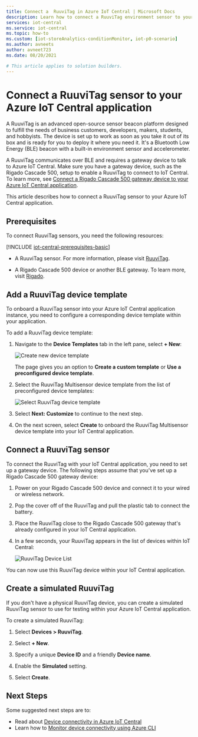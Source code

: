 ```yaml
---
title: Connect a  RuuviTag in Azure IoT Central | Microsoft Docs
description: Learn how to connect a RuuviTag environment sensor to your IoT Central application. 
services: iot-central
ms.service: iot-central
ms.topic: how-to
ms.custom: [iot-storeAnalytics-conditionMonitor, iot-p0-scenario]
ms.author: avneets
author: avneet723
ms.date: 08/20/2021

# This article applies to solution builders.
---
```


# Connect a RuuviTag sensor to your Azure IoT Central application

A RuuviTag is an advanced open-source sensor beacon platform designed to fulfill the needs of business customers, developers, makers, students, and hobbyists. The device is set up to work as soon as you take it out of its box and is ready for you to deploy it where you need it. It's a Bluetooth Low Energy (BLE) beacon with a built-in environment sensor and accelerometer.

A RuuviTag communicates over BLE and requires a gateway device to talk to Azure IoT Central. Make sure you have a gateway device, such as the Rigado Cascade 500, setup to enable a RuuviTag to connect to IoT Central. To learn more, see [Connect a Rigado Cascade 500 gateway device to your Azure IoT Central application](howto-connect-rigado-cascade-500.md).

This article describes how to connect a RuuviTag sensor to your Azure IoT Central application.

## Prerequisites

To connect RuuviTag sensors, you need the following resources:

[!INCLUDE [iot-central-prerequisites-basic](../../../includes/iot-central-prerequisites-basic.md)]

- A RuuviTag sensor. For more information, please visit [RuuviTag](https://ruuvi.com/).

- A Rigado Cascade 500 device or another BLE gateway. To learn more, visit [Rigado](https://www.rigado.com/).

## Add a RuuviTag device template

To onboard a RuuviTag sensor into your Azure IoT Central application instance, you need to configure a corresponding device template within your application.

To add a RuuviTag device template:

1. Navigate to the **Device Templates** tab in the left pane, select **+ New**:

    ![Create new device template](./media/howto-connect-ruuvi/device-template-new.png)

    The page gives you an option to **Create a custom template** or **Use a preconfigured device template**.

1. Select the RuuviTag Multisensor device template from the list of preconfigured device templates:

    ![Select RuuviTag device template](./media/howto-connect-ruuvi/device-template-pre-configured.png)

1. Select **Next: Customize** to continue to the next step.

1. On the next screen, select **Create** to onboard the RuuviTag Multisensor device template into your IoT Central application.

## Connect a RuuviTag sensor

To connect the RuuviTag with your IoT Central application, you need to set up a gateway device. The following steps assume that you've set up a Rigado Cascade 500 gateway device:  

1. Power on your Rigado Cascade 500 device and connect it to your wired or wireless network.

1. Pop the cover off of the RuuviTag and pull the plastic tab to connect the battery.

1. Place the RuuviTag close to the Rigado Cascade 500 gateway that's already configured in your IoT Central application.

1. In a few seconds, your RuuviTag appears in the list of devices within IoT Central:

    ![RuuviTag Device List](./media/howto-connect-ruuvi/ruuvi-device-list.png)

You can now use this RuuviTag device within your IoT Central application.  

## Create a simulated RuuviTag

If you don't have a physical RuuviTag device, you can create a simulated RuuviTag sensor to use for testing within your Azure IoT Central application.

To create a simulated RuuviTag:

1. Select **Devices > RuuviTag**.

1. Select **+ New**.

1. Specify a unique **Device ID** and a friendly **Device name**.  

1. Enable the **Simulated** setting.

1. Select **Create**.  

## Next Steps

Some suggested next steps are to:

- Read about [Device connectivity in Azure IoT Central](./concepts-get-connected.md)
- Learn how to [Monitor device connectivity using Azure CLI](./howto-monitor-devices-azure-cli.md)
